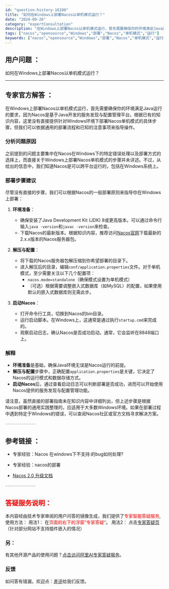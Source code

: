 ```yaml
---
id: "question-history-16186"
title: "如何在Windows上部署Nacos以单机模式运行？"
date: "2024-09-26"
category: "expertConsultation"
description: "在Windows上部署Nacos以单机模式运行，首先需要确保你的环境满足Java运行的要求，因为Nacos是基于Java开发的服务发现与配置管理平台。根据已有的知识内容，这里没有直接提供针对Windows环境下部署Nacos单机模式的具体步骤，但我们可以依据通用的部署流程和已知的注意事项来指导操作。"
tags: ["nacos","opensource","Windows","部署","Nacos","单机模式","运行"]
keywords: ["nacos","opensource","Windows","部署","Nacos","单机模式","运行"]
---
```


## 用户问题 ： 
 如何在Windows上部署Nacos以单机模式运行？  

---------------
## 专家官方解答 ：

在Windows上部署Nacos以单机模式运行，首先需要确保你的环境满足Java运行的要求，因为Nacos是基于Java开发的服务发现与配置管理平台。根据已有的知识内容，这里没有直接提供针对Windows环境下部署Nacos单机模式的具体步骤，但我们可以依据通用的部署流程和已知的注意事项来指导操作。

### 分析问题原因

之前提到的问题主要集中在Nacos在Windows下的特定错误处理以及部署方式的选择上，而直接关于Windows上部署Nacos单机模式的步骤并未详述。不过，从给出的信息中，我们知道Nacos是可以跨平台运行的，包括在Windows系统上。

### 部署步骤建议

尽管没有直接的步骤，我们可以根据Nacos的一般部署原则来指导你在Windows上部署：

1. **环境准备**：
   - 确保安装了Java Development Kit (JDK) 8或更高版本。可以通过命令行输入`java -version`和`javac -version`来检查。
   - 下载Nacos的最新版本。根据知识内容，推荐访问[Nacos官网](https://nacos.io/download/release-history/)下载最新的2.x.x版本的Nacos服务器包。

2. **解压与配置**：
   - 将下载的Nacos服务器包解压缩到你希望部署的目录下。
   - 进入解压后的目录，编辑`conf/application.properties`文件。对于单机模式，至少需要关注以下几个配置项：
     - `nacos.mode=standalone`（确保模式设置为单机模式）
     - （可选）根据需要调整嵌入式数据库（如MySQL）的配置，如果使用默认的嵌入式数据库则无需此步。

3. **启动Nacos**：
   - 打开命令行工具，切换到Nacos的bin目录。
   - 运行启动脚本。在Windows上，这通常是通过执行`startup.cmd`来完成的。
   - 观察启动日志，确认Nacos是否成功启动。通常，它会监听在8848端口上。

### 解释

- **环境准备**是基础，确保Java环境无误是Nacos运行的前提。
- **解压与配置**步骤中，正确配置`application.properties`是关键，它决定了Nacos的运行模式和数据存储方式。
- **启动Nacos**后，通过查看启动日志可以判断部署是否成功，进而可以开始使用Nacos提供的服务发现与配置管理功能。

请注意，虽然直接的部署指南未在知识内容中详细列出，但上述步骤是根据Nacos部署的通用实践整理的，应适用于大多数Windows环境。如果在部署过程中遇到特定于Windows的错误，可以查阅Nacos社区或官方文档寻求解决方案。


<font color="#949494">---------------</font> 


## 参考链接 ：

* 专家经验：Nacos 在windows下不支持:的bug如何处理? 
 
 * 专家经验：nacos的部署 
 
 * [Nacos 2.0 升级文档](https://nacos.io/docs/latest/upgrading/200-upgrading)


 <font color="#949494">---------------</font> 
 


## <font color="#FF0000">答疑服务说明：</font> 

本内容经由技术专家审阅的用户问答的镜像生成，我们提供了<font color="#FF0000">专家智能答疑服务</font>,使用方法：
用法1： 在<font color="#FF0000">页面的右下的浮窗”专家答疑“</font>。
用法2： 点击[专家答疑页](https://answer.opensource.alibaba.com/docs/intro)（针对部分网站不支持插件嵌入的情况）
### 另：


有其他开源产品的使用问题？[点击访问阿里AI专家答疑服务](https://answer.opensource.alibaba.com/docs/intro)。
### 反馈
如问答有错漏，欢迎点：[差评](https://ai.nacos.io/user/feedbackByEnhancerGradePOJOID?enhancerGradePOJOId=16196)给我们反馈。
